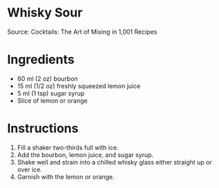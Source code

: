 # Whisky Sour

Source: Cocktails: The Art of Mixing in 1,001 Recipes

# Ingredients
* 60 ml (2 oz) bourbon
* 15 ml (1/2 oz) freshly squeezed lemon juice
* 5 ml (1 tsp) sugar syrup
* Slice of lemon or orange

# Instructions
1. Fill a shaker two-thirds full with ice.
2. Add the bourbon, lemon juice, and sugar syrup.
3. Shake well and strain into a chilled whisky glass either straight up or over ice.
4. Garnish with the lemon or orange.
